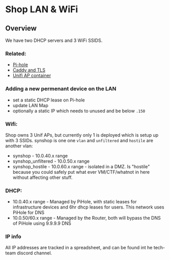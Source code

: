 # Shop LAN & WiFi

## Overview

We have two DHCP servers and 3 WiFi SSIDS.

### Related:

* [Pi-hole](https://rtfm.synshop.org/admins/pi-hole-stubby/)
* [Caddy and TLS](https://rtfm.synshop.org/admins/Caddy%20and%20TLS%20certs/)
* [Unifi AP container](https://rtfm.synshop.org/admins/unifi/)

### Adding a new permenant device on the LAN

- set a static DHCP lease on Pi-hole
- update LAN Map
- optionally a static IP which needs to unused and be below  `.150`

### Wifi:

Shop owns 3 Unif APs, but currently only 1 is deployed which is setup up with 3 SSIDs. synshop is one one `vlan` and `unfiltered` and `hostile` are another vlan:

- synshop - 10.0.40.x range
- synshop_unfiltered - 10.0.50.x range
- synshop_hostile - 10.0.60.x range - isolated in a DMZ. Is "hostile" because you could safely put what ever VM/CTF/whatnot in here without affecting other stuff. 

### DHCP:

- 10.0.40.x range - Managed by PiHole, with static leases for infrastructure devices and 6hr dhcp leases for users. This network uses PiHole for DNS
- 10.0.50/60.x range - Managed by the Router, both will bypass the DNS of PiHole using 9.9.9.9 DNS

### IP info

All IP addresses are tracked in a spreadsheet, and can be found int he tech-team discord channel.
